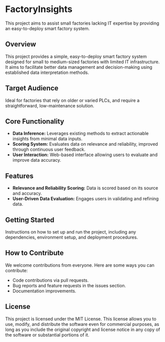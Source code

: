 # FactoryInsights
This project aims to assist small factories lacking IT expertise by providing an easy-to-deploy smart factory system.

## Overview
This project provides a simple, easy-to-deploy smart factory system designed for small to medium-sized factories with limited IT infrastructure. It aims to facilitate better data management and decision-making using established data interpretation methods.

## Target Audience
Ideal for factories that rely on older or varied PLCs, and require a straightforward, low-maintenance solution.

## Core Functionality
- **Data Inference:** Leverages existing methods to extract actionable insights from minimal data inputs.
- **Scoring System:** Evaluates data on relevance and reliability, improved through continuous user feedback.
- **User Interaction:** Web-based interface allowing users to evaluate and improve data accuracy.

## Features
- **Relevance and Reliability Scoring:** Data is scored based on its source and accuracy.
- **User-Driven Data Evaluation:** Engages users in validating and refining data.

## Getting Started
Instructions on how to set up and run the project, including any dependencies, environment setup, and deployment procedures.

## How to Contribute
We welcome contributions from everyone. Here are some ways you can contribute:
- Code contributions via pull requests.
- Bug reports and feature requests in the issues section.
- Documentation improvements.

## License
This project is licensed under the MIT License. This license allows you to use, modify, and distribute the software even for commercial purposes, as long as you include the original copyright and license notice in any copy of the software or substantial portions of it.

